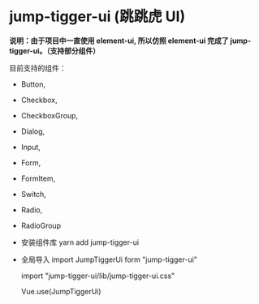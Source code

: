 # jump-tigger-ui (跳跳虎 UI)

**说明：由于项目中一直使用 element-ui, 所以仿照 element-ui 完成了 jump-tigger-ui。（支持部分组件）**

目前支持的组件：

- Button,
- Checkbox,
- CheckboxGroup,
- Dialog,
- Input,
- Form,
- FormItem,
- Switch,
- Radio,
- RadioGroup

- 安装组件库
  yarn add jump-tigger-ui

- 全局导入
  import JumpTiggerUi form "jump-tigger-ui"

  import "jump-tigger-ui/lib/jump-tigger-ui.css"

  Vue.use(JumpTiggerUi)
